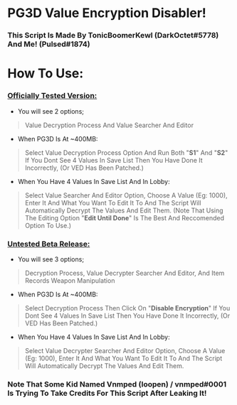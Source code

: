 # PG3D Value Encryption Disabler!
### This Script Is Made By TonicBoomerKewl (DarkOctet#5778) And Me! (Pulsed#1874)

# How To Use:
### [Officially Tested Version:](https://github.com/ChrxnZ/PG3D-22.5.4-Value-Encryption-Disabler-GG-Script/blob/main/PG3D%2022.5.4%20Value%20Encryption%20Disabler%20Made%20By%20ChrxnZ%20Or%20Pulsed%231874.lua)
* You will see 2 options;
> Value Decryption Process And Value Searcher And Editor
* When PG3D Is At ~400MB:
> Select Value Decryption Process Option And Run Both "**S1**" And "**S2**"
> If You Dont See 4 Values In Save List Then You Have Done It Incorrectly, (Or VED Has Been Patched.)
* When You Have 4 Values In Save List And In Lobby:
> Select Value Searcher And Editor Option, Choose A Value (Eg: 1000), Enter It And What You Want To Edit It To And The Script Will Automatically Decrypt The Values And Edit Them. (Note That Using The Editing Option "**Edit Until Done**" Is The Best And Reccomended Option To Use.)

### [Untested Beta Release:](https://github.com/ChrxnZ/PG3D-22.5.4-Value-Encryption-Disabler-GG-Script/blob/main/BETA.lua)
* You will see 3 options;
> Decryption Process, Value Decrypter Searcher And Editor, And Item Records Weapon Manipulation
* When PG3D Is At ~400MB:
> Select Decryption Process Then Click On "**Disable Encryption**"
> If You Dont See 4 Values In Save List Then You Have Done It Incorrectly, (Or VED Has Been Patched.)
* When You Have 4 Values In Save List And In Lobby:
> Select Value Decrypter Searcher And Editor Option, Choose A Value (Eg: 1000), Enter It And What You Want To Edit It To And The Script Will Automatically Decrypt The Values And Edit Them.

### Note That Some Kid Named Vnmped (loopen) / vnmped#0001 Is Trying To Take Credits For This Script After Leaking It!
